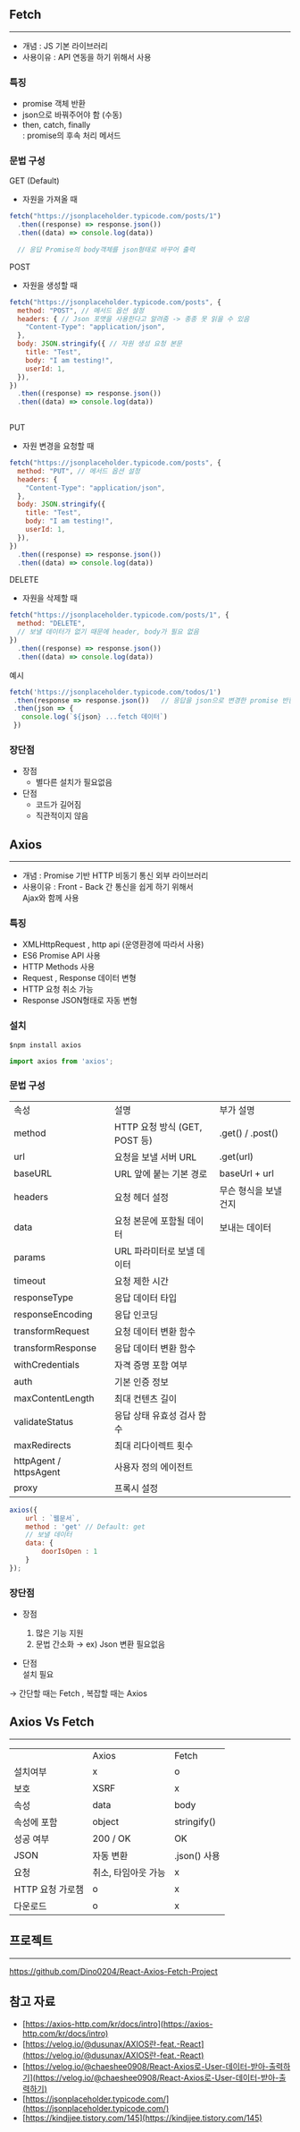   

## Fetch

---

  

- 개념 : JS 기본 라이브러리
- 사용이유 : API 연동을 하기 위해서 사용

  

### 특징

- promise 객체 반환
- json으로 바꿔주어야 함 (수동)
- then, catch, finally  
    : promise의 후속 처리 메서드  
    

  

### 문법 구성

  

GET (Default)

- 자원을 가져올 때

```JavaScript
fetch("https://jsonplaceholder.typicode.com/posts/1")
  .then((response) => response.json())
  .then((data) => console.log(data))
  
  // 응답 Promise의 body객체를 json형태로 바꾸어 출력
```

  

POST

- 자원을 생성할 때

```JavaScript
fetch("https://jsonplaceholder.typicode.com/posts", {
  method: "POST", // 메서드 옵션 설정
  headers: { // Json 포맷을 사용한다고 알려줌 -> 종종 못 읽을 수 있음
    "Content-Type": "application/json",
  },
  body: JSON.stringify({ // 자원 생성 요청 본문
    title: "Test",
    body: "I am testing!",
    userId: 1,
  }),
})
  .then((response) => response.json())
  .then((data) => console.log(data))
  
```

  

PUT

- 자원 변경을 요청할 때

```JavaScript
fetch("https://jsonplaceholder.typicode.com/posts", {
  method: "PUT", // 메서드 옵션 설정
  headers: {
    "Content-Type": "application/json",
  },
  body: JSON.stringify({
    title: "Test",
    body: "I am testing!",
    userId: 1,
  }),
})
  .then((response) => response.json())
  .then((data) => console.log(data))
```

  

DELETE

- 자원을 삭제할 때

```JavaScript
fetch("https://jsonplaceholder.typicode.com/posts/1", {
  method: "DELETE",
  // 보낼 데이터가 없기 때문에 header, body가 필요 없음
})
  .then((response) => response.json())
  .then((data) => console.log(data))
```

  

예시

```JavaScript
fetch('https://jsonplaceholder.typicode.com/todos/1')
 .then(response => response.json())   // 응답을 json으로 변경한 promise 반환 
 .then(json => {
   console.log(`${json} ...fetch 데이터`)
 })
```

  

  

### 장단점

- 장점
    - 별다른 설치가 필요없음
- 단점
    - 코드가 길어짐
    - 직관적이지 않음

  

## Axios

---

  

- 개념 : Promise 기반 HTTP 비동기 통신 외부 라이브러리
- 사용이유 : Front - Back 간 통신을 쉽게 하기 위해서  
    Ajax와 함께 사용  
    

  

### 특징

- XMLHttpRequest , http api (운영환경에 따라서 사용)
- ES6 Promise API 사용
- HTTP Methods 사용
- Request , Response 데이터 변형
- HTTP 요청 취소 가능
- Response JSON형태로 자동 변형

  

  

  

### 설치

  

```JavaScript
$npm install axios
```

```JavaScript
import axios from 'axios';
```

### 문법 구성

  

|   |   |   |
|---|---|---|
|속성|설명|부가 설명|
|method|HTTP 요청 방식 (GET, POST 등)|.get() / .post()|
|url|요청을 보낼 서버 URL|.get(url)|
|baseURL|URL 앞에 붙는 기본 경로|baseUrl + url|
|headers|요청 헤더 설정|무슨 형식을 보낼 건지|
|data|요청 본문에 포함될 데이터|보내는 데이터|
|params|URL 파라미터로 보낼 데이터||
|timeout|요청 제한 시간||
|responseType|응답 데이터 타입||
|responseEncoding|응답 인코딩||
|transformRequest|요청 데이터 변환 함수||
|transformResponse|응답 데이터 변환 함수||
|withCredentials|자격 증명 포함 여부||
|auth|기본 인증 정보||
|maxContentLength|최대 컨텐츠 길이||
|validateStatus|응답 상태 유효성 검사 함수||
|maxRedirects|최대 리다이렉트 횟수||
|httpAgent / httpsAgent|사용자 정의 에이전트||
|proxy|프록시 설정||

```JavaScript
axios({
	url : `웹문서`,
	method : 'get' // Default: get
	// 보낼 데이터
	data: {
		doorIsOpen : 1
	}
});
```

  

### 장단점

- 장점  
    1. 많은 기능 지원  
    2. 문법 간소화 → ex) Json 변환 필요없음  
    
- 단점  
    설치 필요  
    

→ 간단할 때는 Fetch , 복잡할 때는 Axios

  

  

## Axios Vs Fetch

---

  

|   |   |   |
|---|---|---|
||Axios|Fetch|
|설치여부|x|o|
|보호|XSRF|x|
|속성|data|body|
|속성에 포함|object|stringify()|
|성공 여부|200 / OK|OK|
|JSON|자동 변환|.json() 사용|
|요청|취소, 타임아웃 가능|x|
|HTTP 요청 가로챔|o|x|
|다운로드|o|x|

  

## 프로젝트

---

  

https://github.com/Dino0204/React-Axios-Fetch-Project

  

## 참고 자료

- [https://axios-http.com/kr/docs/intro](https://axios-http.com/kr/docs/intro)
- [https://velog.io/@dusunax/AXIOS란-feat.-React](https://velog.io/@dusunax/AXIOS란-feat.-React)
- [https://velog.io/@chaeshee0908/React-Axios로-User-데이터-받아-출력하기](https://velog.io/@chaeshee0908/React-Axios로-User-데이터-받아-출력하기)
- [https://jsonplaceholder.typicode.com/](https://jsonplaceholder.typicode.com/)
- [https://kindjjee.tistory.com/145](https://kindjjee.tistory.com/145)
